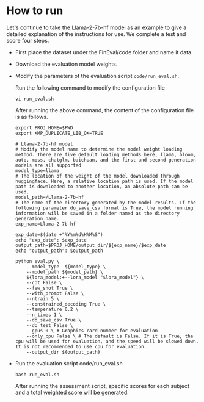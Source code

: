 # How to run

Let's continue to take the Llama-2-7b-hf model as an example to give a detailed explanation of the instructions for use. We complete a test and score four steps.

- First place the dataset under the FinEval/code folder and name it data.

- Download the evaluation model weights.

- Modify the parameters of the evaluation script `code/run_eval.sh`.

  Run the following command to modify the configuration file

  ```
  vi run_eval.sh
  ```

  After running the above command, the content of the configuration file is as follows.

  ```
  export PROJ_HOME=$PWD
  export KMP_DUPLICATE_LIB_OK=TRUE
  
  # Llama-2-7b-hf model
  # Modify the model name to determine the model weight loading method. There are five default loading methods here, llama, bloom, auto, moss, chatglm, baichuan, and the first and second generation models are all supported
  model_type=llama
  # The location of the weight of the model downloaded through huggingface. Here, a relative location path is used. If the model path is downloaded to another location, an absolute path can be used.
  model_path=/Llama-2-7b-hf
  # The name of the directory generated by the model results. If the following parameter do_save_csv format is True, the model running information will be saved in a folder named as the directory generation name.
  exp_name=Llama-2-7b-hf
  
  exp_date=$(date +"%Y%m%d%H%M%S")
  echo "exp_date": $exp_date
  output_path=$PROJ_HOME/output_dir/${exp_name}/$exp_date
  echo "output_path": $output_path
  
  python eval.py \
      --model_type  ${model_type} \
      --model_path ${model_path} \
      ${lora_model:+--lora_model "$lora_model"} \
      --cot False \
      --few_shot True \
      --with_prompt False \
      --ntrain 5 \
      --constrained_decoding True \
      --temperature 0.2 \
      --n_times 1 \
      --do_save_csv True \
      --do_test False \
      --gpus 0 \ # Graphics card number for evaluation
      --only_cpu False \ # The default is False. If it is True, the cpu will be used for evaluation, and the speed will be slowed down. It is not recommended to use cpu for evaluation.
      --output_dir ${output_path}
  ```

  

- Run the evaluation script code/run_eval.sh

  ```
  bash run_eval.sh
  ```

  After running the assessment script, specific scores for each subject and a total weighted score will be generated.
